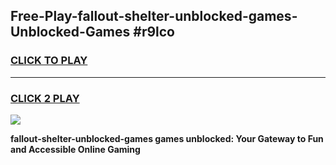 
## Free-Play-fallout-shelter-unblocked-games-Unblocked-Games #r9lco
<h3>
<a href="https://news.freeplayer.one?title=fallout-shelter-unblocked-games&ref=8M">CLICK TO PLAY</a></h3>
<hr>

<h3>
<a href="https://news.freeplayer.one?title=fallout-shelter-unblocked-games&ref=8M">CLICK 2 PLAY</a>
  
</h3>

<a href="https://news.freeplayer.one?title=fallout-shelter-unblocked-games&ref=8M"><img src="https://clearcache.store/games.png"></a>


**fallout-shelter-unblocked-games games unblocked: Your Gateway to Fun and Accessible Online Gaming**
